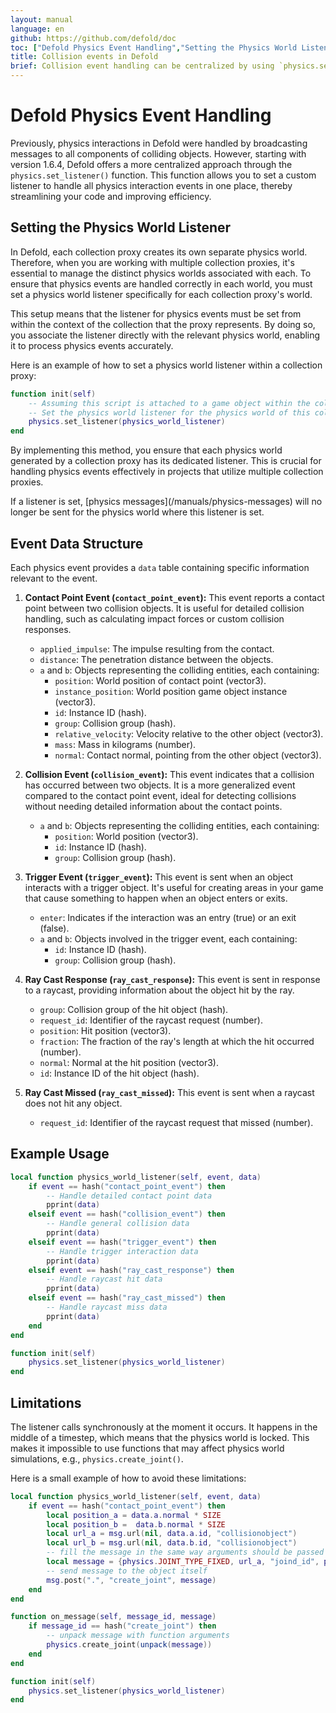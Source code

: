 ```yaml
---
layout: manual
language: en
github: https://github.com/defold/doc
toc: ["Defold Physics Event Handling","Setting the Physics World Listener","Event Data Structure","Example Usage","Limitations"]
title: Collision events in Defold
brief: Collision event handling can be centralized by using `physics.set_listener()` to direct all collision and interaction messages to a single specified function.
---
```


# Defold Physics Event Handling

Previously, physics interactions in Defold were handled by broadcasting messages to all components of colliding objects. However, starting with version 1.6.4, Defold offers a more centralized approach through the `physics.set_listener()` function. This function allows you to set a custom listener to handle all physics interaction events in one place, thereby streamlining your code and improving efficiency.

## Setting the Physics World Listener

In Defold, each collection proxy creates its own separate physics world. Therefore, when you are working with multiple collection proxies, it's essential to manage the distinct physics worlds associated with each. To ensure that physics events are handled correctly in each world, you must set a physics world listener specifically for each collection proxy's world.

This setup means that the listener for physics events must be set from within the context of the collection that the proxy represents. By doing so, you associate the listener directly with the relevant physics world, enabling it to process physics events accurately.

Here is an example of how to set a physics world listener within a collection proxy:

```lua
function init(self)
    -- Assuming this script is attached to a game object within the collection loaded by the proxy
    -- Set the physics world listener for the physics world of this collection proxy
    physics.set_listener(physics_world_listener)
end
```

By implementing this method, you ensure that each physics world generated by a collection proxy has its dedicated listener. This is crucial for handling physics events effectively in projects that utilize multiple collection proxies.

<div class='important' markdown='1'>
If a listener is set, [physics messages](/manuals/physics-messages) will no longer be sent for the physics world where this listener is set.
</div>

## Event Data Structure

Each physics event provides a `data` table containing specific information relevant to the event.

1. **Contact Point Event (`contact_point_event`):**
This event reports a contact point between two collision objects. It is useful for detailed collision handling, such as calculating impact forces or custom collision responses.

   - `applied_impulse`: The impulse resulting from the contact.
   - `distance`: The penetration distance between the objects.
   - `a` and `b`: Objects representing the colliding entities, each containing:
     - `position`: World position of contact point (vector3).
     - `instance_position`: World position game object instance (vector3).
     - `id`: Instance ID (hash).
     - `group`: Collision group (hash).
     - `relative_velocity`: Velocity relative to the other object (vector3).
     - `mass`: Mass in kilograms (number).
     - `normal`: Contact normal, pointing from the other object (vector3).

2. **Collision Event (`collision_event`):**
This event indicates that a collision has occurred between two objects. It is a more generalized event compared to the contact point event, ideal for detecting collisions without needing detailed information about the contact points.

   - `a` and `b`: Objects representing the colliding entities, each containing:
     - `position`: World position (vector3).
     - `id`: Instance ID (hash).
     - `group`: Collision group (hash).

3. **Trigger Event (`trigger_event`):** 
This event is sent when an object interacts with a trigger object. It's useful for creating areas in your game that cause something to happen when an object enters or exits.

   - `enter`: Indicates if the interaction was an entry (true) or an exit (false).
   - `a` and `b`: Objects involved in the trigger event, each containing:
     - `id`: Instance ID (hash).
     - `group`: Collision group (hash).

4. **Ray Cast Response (`ray_cast_response`):**
This event is sent in response to a raycast, providing information about the object hit by the ray.

   - `group`: Collision group of the hit object (hash).
   - `request_id`: Identifier of the raycast request (number).
   - `position`: Hit position (vector3).
   - `fraction`: The fraction of the ray's length at which the hit occurred (number).
   - `normal`: Normal at the hit position (vector3).
   - `id`: Instance ID of the hit object (hash).

5. **Ray Cast Missed (`ray_cast_missed`):**
This event is sent when a raycast does not hit any object.

   - `request_id`: Identifier of the raycast request that missed (number).

## Example Usage

```lua
local function physics_world_listener(self, event, data)
    if event == hash("contact_point_event") then
        -- Handle detailed contact point data
        pprint(data)
    elseif event == hash("collision_event") then
        -- Handle general collision data
        pprint(data)
    elseif event == hash("trigger_event") then
        -- Handle trigger interaction data
        pprint(data)
    elseif event == hash("ray_cast_response") then
        -- Handle raycast hit data
        pprint(data)
    elseif event == hash("ray_cast_missed") then
        -- Handle raycast miss data
        pprint(data)
    end
end

function init(self)
    physics.set_listener(physics_world_listener)
end
```

## Limitations

The listener calls synchronously at the moment it occurs. It happens in the middle of a timestep, which means that the physics world is locked. This makes it impossible to use functions that may affect physics world simulations, e.g., `physics.create_joint()`.

Here is a small example of how to avoid these limitations:
```lua
local function physics_world_listener(self, event, data)
    if event == hash("contact_point_event") then
        local position_a = data.a.normal * SIZE
        local position_b =  data.b.normal * SIZE
        local url_a = msg.url(nil, data.a.id, "collisionobject")
        local url_b = msg.url(nil, data.b.id, "collisionobject")
        -- fill the message in the same way arguments should be passed to `physics.create_joint()`
        local message = {physics.JOINT_TYPE_FIXED, url_a, "joind_id", position_a, url_b, position_b, {max_length = SIZE}}
        -- send message to the object itself
        msg.post(".", "create_joint", message)
    end
end

function on_message(self, message_id, message)
    if message_id == hash("create_joint") then
        -- unpack message with function arguments
        physics.create_joint(unpack(message))
    end
end

function init(self)
    physics.set_listener(physics_world_listener)
end
```
